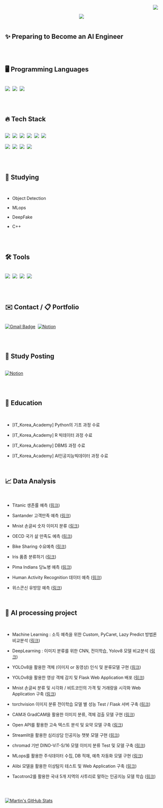 <div align="right">

![](https://komarev.com/ghpvc/?username=sinheechan&color=lightgrey)
</div>

<div align="center">
  <img src="https://github.com/sinheechan/sinheechan/assets/147711497/2b2ed3fc-bf74-472e-9401-8dc09be2b116" />
</div> 

<br/>

<h2> ✨  Preparing to Become an AI Engineer</h2>

<br/><br/>

<h2>🖥️  Programming Languages</h2>

<br/>

<div>
  <img src="https://img.shields.io/badge/python%20-%2314354C.svg?style=for-the-badge&logo=Python&logoColor=white"/>&nbsp
  <img src="https://img.shields.io/badge/MySQL-F5C300?style=for-the-badge&logo=MySQL&logoColor=black"/>&nbsp
  <img src="https://img.shields.io/badge/RStudio-007AFF?style=for-the-badge&logo=R&logoColor=white"/>&nbsp
</div>

<br /><br />

<h2>🔥  Tech Stack</h2>

<br/>

<div>
  <img src="https://img.shields.io/badge/pandas-150458.svg?style=for-the-badge&logo=pandas&logoColor=white" />&nbsp
  <img src="https://img.shields.io/badge/numpy-4d77cf.svg?style=for-the-badge&logo=numpy&logoColor=white" />&nbsp
  <img src="https://img.shields.io/badge/scikitlearn-20232a.svg?style=for-the-badge&logo=scikitlearn&logoColor=61DAFB" />&nbsp
  <img src="https://img.shields.io/badge/tensorflow-E34F26.svg?style=for-the-badge&logo=tensorflow&logoColor=white" />&nbsp
  <img src="https://img.shields.io/badge/pytorch-FF4154.svg?style=for-the-badge&logo=pytorch&logoColor=white" />&nbsp
  <img src="https://img.shields.io/badge/keras-c14438.svg?style=for-the-badge&logo=keras&logoColor=white" />&nbsp
</div>

<br/>

<div>
  <img src="https://img.shields.io/badge/flask-20232a.svg?style=for-the-badge&logo=flask&logoColor=white" />&nbsp
  <img src="https://img.shields.io/badge/streamlit-c14438.svg?style=for-the-badge&logo=streamlit&logoColor=white" />&nbsp
  <img src="https://img.shields.io/badge/Ultralytics-007ACC.svg?style=for-the-badge&logo=Ultralytics&logoColor=white" />&nbsp
  <img src="https://img.shields.io/badge/MLops-1daabb.svg?style=for-the-badge&logo=MLops&logoColor=white" />&nbsp
</div>

<br /><br />

<h2>📙  Studying </h2>

<br />

<div>
  
- Object Detection
  
- MLops
  
- DeepFake
  
- C++

<br /><br />

<h2>🛠 Tools </h2>

<br />

<div>
  <img src="https://img.shields.io/badge/github-20232a.svg?style=for-the-badge&logo=github&logoColor=white" />&nbsp
  <img src="https://img.shields.io/badge/VSCode-2C2C32.svg?style=for-the-badge&logo=visual-studio-code&logoColor=22ABF3" />&nbsp
  <img src="https://img.shields.io/badge/jupyter-2C2C32.svg?style=for-the-badge&logo=jupyter&logoColor=F37726" />&nbsp
  <img src="https://img.shields.io/badge/dbeaver-2C2C32.svg?style=for-the-badge&logo=dbeaver&logoColor=F37726" />&nbsp

</div>
  
<br /><br />

<h2>✉️  Contact / 📋 Portfolio</h2>
<br/>
<div>
  <a href="mailto:gmlcks0905@gmail.com" target="_blank"> <!-- Gmail -->
  <img src="https://img.shields.io/badge/gmlcks0905%40gmail.com-c14438?style=for-the-badge&logo=Gmail&logoColor=white" alt="Gmail Badge"></a>&nbsp
  <a href="https://noon-lynx-02e.notion.site/ae6a8cd765ef46669580fd863ef9b37c?pvs=4" target="_blank"> <!-- Notion -->
  <img src="https://img.shields.io/badge/Notion-d9d9d9.svg?style=for-the-badge&logo=Notion&logoColor=black" alt="Notion"></a>&nbsp
  </div>

<br/><br/>

<h2>📝 Study Posting </h2>

<br/>

<div >
  <a href="https://noon-lynx-02e.notion.site/SKILLS__-52ac83235371453f88ca492b4f233cd5?pvs=4" target="_blank"> <!-- Notion -->
  <img src="https://img.shields.io/badge/Notion-d9d9d9?style=for-the-badge&logo=Notion&logoColor=black" alt="Notion"></a>&nbsp
  
<br /><br />

<h2>🚩  Education</h2>

<br/>

- [IT_Korea_Academy] Python의 기초 과정 수료
  
- [IT_Korea_Academy] R 빅데이터 과정 수료
  
- [IT_Korea_Academy] DBMS 과정 수료
  
- [IT_Korea_Academy] AI인공지능빅데이터 과정 수료

  
<br/>

<h2>📈  Data Analysis</h2>

<br/>

- Titanic 생존률 예측  ([링크](https://github.com/sinheechan/Data_Analysis_Titanic.git))  

- Santander 고객만족 예측  ([링크](https://github.com/sinheechan/Data_Analysis_Santander.git))

- Mnist 손글씨 숫자 이미지 분류 ([링크](https://github.com/sinheechan/Data_Analysis_Mnist.git))

- OECD 국가 삶 만족도 예측 ([링크](https://github.com/sinheechan/Data_Analysis_OECD.git))

- Bike Sharing 수요예측 ([링크](https://github.com/sinheechan/Data_Analysis_BikeSharing.git))

- Iris 품종 분류하기 ([링크](https://github.com/sinheechan/Data_analysis_IRIS.git))

- Pima Indians 당뇨병 예측 ([링크](https://github.com/sinheechan/Data_analysis_Pima.git))

- Human Activity Recognition 데이터 예측 ([링크](https://github.com/sinheechan/Data_analysis_HumanActivity.git))

- 위스콘신 유방암 예측 ([링크](https://noon-lynx-02e.notion.site/Dataset-94b34a6dac6a4a0891d9f158efd17906?pvs=4))
  
<br/>

<h2>🤖  AI processing project</h2>

<br/>

- Machine Learning : 소득 예측을 위한 Custom, PyCaret, Lazy Predict 방법론 비교분석 ([링크](https://github.com/sinheechan/ML_AutoModel_test.git))
  
- DeepLearning : 이미지 분류를 위한 CNN, 전이학습, Yolov8 모델 비교분석 ([링크](https://github.com/sinheechan/Projuct_Cls_Model_test.git))
  
- YOLOv8을 활용한 객체 (이미지 or 동영상) 인식 및 분류모델 구현 ([링크](https://github.com/sinheechan/Project_Yolov8.git))
  
- YOLOv8을 활용한 영상 객체 감지 및 Flask Web Application 배포 ([링크](https://github.com/sinheechan/Project_yolov8_cls_flask.git))
  
- Mnist 손글씨 분류 및 시각화 / 비트코인의 가격 및 거래량을 시각화 Web Application 구축 ([링크](https://github.com/sinheechan/Project_streamlit_Webapp.git))

- torchvision 이미지 분류 전이학습 모델 별 성능 Test / Flask 서버 구축 ([링크](https://github.com/sinheechan/Project_Image_cls_Flask.git))

- CAM과 GradCAM을 활용한 이미지 분류, 객체 검출 모델 구현 ([링크](https://github.com/sinheechan/CAM_Binary-classifier.git))
  
- Open API를 활용한 고속 텍스트 분석 및 요약 모델 구축 ([링크](https://github.com/sinheechan/Text_summarization_Translation.git))
  
- Streamlit을 활용한 심리상담 인공지능 챗봇 모델 구현 ([링크](https://github.com/sinheechan/Project_Chatbot.git))

- chromad 기반 DINO-ViT-S/16 모델 이미지 분류 Test 및 모델 구축 ([링크](https://github.com/sinheechan/chromadb_ViT_food.git))  
  
- MLops를 활용한 주식데이터 수집, DB 적재, 예측 자동화 모델 구현 ([링크](https://github.com/sinheechan/Project_MLops.git))

- Alibi 모델을 활용한 이상탐지 테스트 및 Web Application 구축 ([링크](https://github.com/sinheechan/Outlier_Alibi_Flask.git))

- Tacotron2를 활용한 국내 5개 지역의 사투리로 말하는 인공지능 모델 학습 ([링크](https://github.com/sinheechan/Project_TTS_STT_Flask.git))

<br /><br />

<a href="https://github.com/sinheechan">
  <img align="center" src="https://github-readme-stats.vercel.app/api?username=sinheechan&show_icons=true&line_height=27&count_private=true&title_color=ffffff&text_color=c9cacc&icon_color=2bbc8a&bg_color=1d1f21" alt="Martin's GitHub Stats" />
</a>



